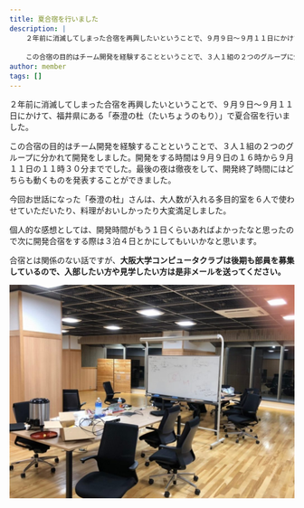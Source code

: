 ```yaml
---
title: 夏合宿を行いました
description: |
    ２年前に消滅してしまった合宿を再興したいということで、９月９日～９月１１日にかけて、福井県にある「泰澄の杜（たいちょうのもり）」で夏合宿を行いました。

    この合宿の目的はチーム開発を経験することということで、３人１組の２つのグループに分かれて開発をしました。開発をする時間は９月９日の１６時から９月１１日の１１時３０分まででした。最後の夜は徹夜をして、開発終了時間にはどちらも動くものを発表することができました。
author: member
tags: []
---
```

<!-- wp:paragraph -->
<p>２年前に消滅してしまった合宿を再興したいということで、９月９日～９月１１日にかけて、福井県にある「泰澄の杜（たいちょうのもり）」で夏合宿を行いました。</p>
<!-- /wp:paragraph -->

<!-- wp:paragraph -->
<p>この合宿の目的はチーム開発を経験することということで、３人１組の２つのグループに分かれて開発をしました。開発をする時間は９月９日の１６時から９月１１日の１１時３０分まででした。最後の夜は徹夜をして、開発終了時間にはどちらも動くものを発表することができました。</p>
<!-- /wp:paragraph -->

<!-- wp:paragraph -->
<p>今回お世話になった「泰澄の杜」さんは、大人数が入れる多目的室を６人で使わせていただいたり、料理がおいしかったり大変満足しました。</p>
<!-- /wp:paragraph -->

<!-- wp:paragraph -->
<p>個人的な感想としては、開発時間がもう１日くらいあればよかったなと思ったので次に開発合宿をする際は３泊４日とかにしてもいいかなと思います。</p>
<!-- /wp:paragraph -->

<!-- wp:paragraph -->
合宿とは関係のない話ですが、**大阪大学コンピュータクラブは後期も部員を募集しているので、入部したい方や見学したい方は是非メールを送ってください。**
<!-- /wp:paragraph -->

<!-- wp:image {"id":112,"width":369,"height":277} -->
![](./110/OUCCnatsugasshuku2019-1024x768.jpg)
<!-- /wp:image -->
